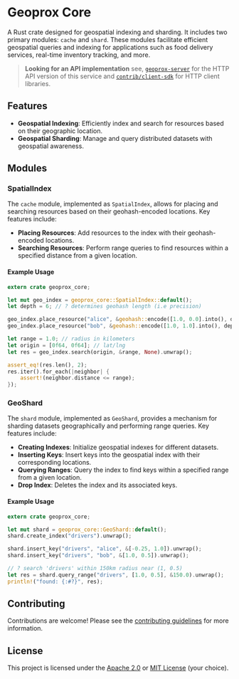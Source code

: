 # Geoprox Core

A Rust crate designed for geospatial indexing and sharding. It includes two primary modules: `cache` and `shard`. These modules facilitate efficient geospatial queries and indexing for applications such as food delivery services, real-time inventory tracking, and more.

> **Looking for an API implementation** see, [`geoprox-server`](https://crates.io/crates/geoprox-server/) for the HTTP API version of this service and [`contrib/client-sdk`](https://github.com/ezrasingh/geoprox/tree/main/contrib/client-sdk) for HTTP client libraries.

## Features

- **Geospatial Indexing**: Efficiently index and search for resources based on their geographic location.
- **Geospatial Sharding**: Manage and query distributed datasets with geospatial awareness.

## Modules

### SpatialIndex

The `cache` module, implemented as `SpatialIndex`, allows for placing and searching resources based on their geohash-encoded locations. Key features include:

- **Placing Resources**: Add resources to the index with their geohash-encoded locations.
- **Searching Resources**: Perform range queries to find resources within a specified distance from a given location.

#### Example Usage

```rust
extern crate geoprox_core;

let mut geo_index = geoprox_core::SpatialIndex::default();
let depth = 6; // ? determines geohash length (i.e precision)

geo_index.place_resource("alice", &geohash::encode([1.0, 0.0].into(), depth).unwrap());
geo_index.place_resource("bob", &geohash::encode([1.0, 1.0].into(), depth).unwrap());

let range = 1.0; // radius in kilometers
let origin = [0f64, 0f64]; // lat/lng
let res = geo_index.search(origin, &range, None).unwrap();

assert_eq!(res.len(), 2);
res.iter().for_each(|neighbor| {
    assert!(neighbor.distance <= range);
});
```

### GeoShard
The `shard` module, implemented as `GeoShard`, provides a mechanism for sharding datasets geographically and performing range queries. Key features include:

- **Creating Indexes**: Initialize geospatial indexes for different datasets.
- **Inserting Keys**: Insert keys into the geospatial index with their corresponding locations.
- **Querying Ranges**: Query the index to find keys within a specified range from a given location.
- **Drop Index**: Deletes the index and its associated keys.

#### Example Usage
```rust
extern crate geoprox_core;

let mut shard = geoprox_core::GeoShard::default();
shard.create_index("drivers").unwrap();

shard.insert_key("drivers", "alice", &[-0.25, 1.0]).unwrap();
shard.insert_key("drivers", "bob", &[1.0, 0.5]).unwrap();

// ? search 'drivers' within 150km radius near (1, 0.5)
let res = shard.query_range("drivers", [1.0, 0.5], &150.0).unwrap();
println!("found: {:#?}", res);
```

## Contributing
Contributions are welcome! Please see the [contributing guidelines](https://github.com/ezrasingh/geoprox/blob/main/CONTRIBUTING.md) for more information.

## License

This project is licensed under the [Apache 2.0](LICENSE-APACHE) or [MIT License](LICENSE-MIT) (your choice).
